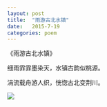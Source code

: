 ```yaml
---
layout: post
title:  "雨游古北水镇"
date:   2015-7-19
categories: poem
---
```

《雨游古北水镇》

细雨霏霏墨染天，水镇古韵似桃源。

涓流载舟游人织，恍惚古北变荆川。

<!--more-->

![]({{site.url}}/Images/6.png)